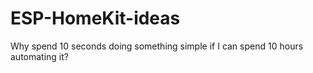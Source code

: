 # ESP-HomeKit-ideas
Why spend 10 seconds doing something simple if I can spend 10 hours automating it?
